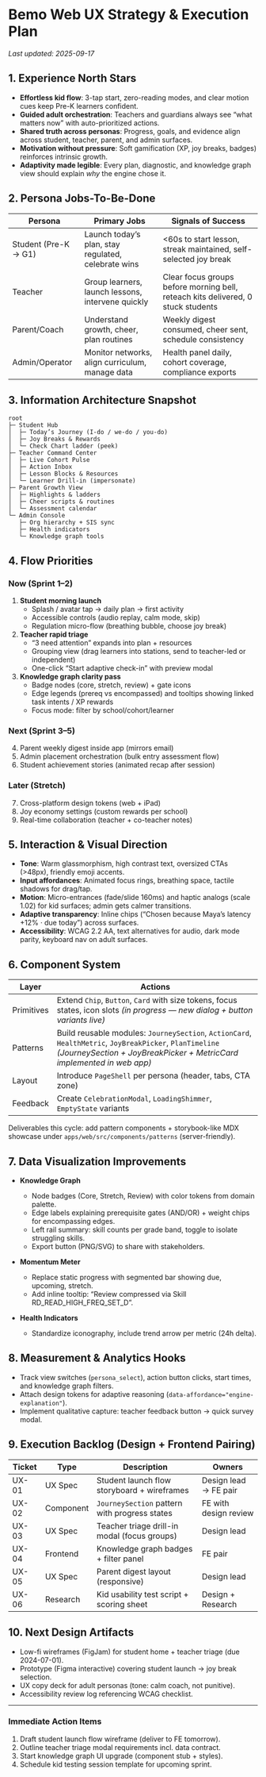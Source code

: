 # Bemo Web UX Strategy & Execution Plan

_Last updated: 2025-09-17_

## 1. Experience North Stars

- **Effortless kid flow**: 3-tap start, zero-reading modes, and clear motion cues keep Pre-K learners confident.
- **Guided adult orchestration**: Teachers and guardians always see “what matters now” with auto-prioritized actions.
- **Shared truth across personas**: Progress, goals, and evidence align across student, teacher, parent, and admin surfaces.
- **Motivation without pressure**: Soft gamification (XP, joy breaks, badges) reinforces intrinsic growth.
- **Adaptivity made legible**: Every plan, diagnostic, and knowledge graph view should explain _why_ the engine chose it.

## 2. Persona Jobs-To-Be-Done

| Persona | Primary Jobs | Signals of Success |
| --- | --- | --- |
| Student (Pre-K → G1) | Launch today’s plan, stay regulated, celebrate wins | <60s to start lesson, streak maintained, self-selected joy break |
| Teacher | Group learners, launch lessons, intervene quickly | Clear focus groups before morning bell, reteach kits delivered, 0 stuck students |
| Parent/Coach | Understand growth, cheer, plan routines | Weekly digest consumed, cheer sent, schedule consistency |
| Admin/Operator | Monitor networks, align curriculum, manage data | Health panel daily, cohort coverage, compliance exports |

## 3. Information Architecture Snapshot

```
root
├─ Student Hub
│  ├─ Today’s Journey (I-do / we-do / you-do)
│  ├─ Joy Breaks & Rewards
│  └─ Check Chart ladder (peek)
├─ Teacher Command Center
│  ├─ Live Cohort Pulse
│  ├─ Action Inbox
│  ├─ Lesson Blocks & Resources
│  └─ Learner Drill-in (impersonate)
├─ Parent Growth View
│  ├─ Highlights & ladders
│  ├─ Cheer scripts & routines
│  └─ Assessment calendar
└─ Admin Console
   ├─ Org hierarchy + SIS sync
   ├─ Health indicators
   └─ Knowledge graph tools
```

## 4. Flow Priorities

### Now (Sprint 1–2)
1. **Student morning launch**
   - Splash / avatar tap → daily plan → first activity
   - Accessible controls (audio replay, calm mode, skip)
   - Regulation micro-flow (breathing bubble, choose joy break)
2. **Teacher rapid triage**
   - “3 need attention” expands into plan + resources
   - Grouping view (drag learners into stations, send to teacher-led or independent)
   - One-click “Start adaptive check-in” with preview modal
3. **Knowledge graph clarity pass**
   - Badge nodes (core, stretch, review) + gate icons
   - Edge legends (prereq vs encompassed) and tooltips showing linked task intents / XP rewards
   - Focus mode: filter by school/cohort/learner

### Next (Sprint 3–5)
4. Parent weekly digest inside app (mirrors email)
5. Admin placement orchestration (bulk entry assessment flow)
6. Student achievement stories (animated recap after session)

### Later (Stretch)
7. Cross-platform design tokens (web + iPad)
8. Joy economy settings (custom rewards per school)
9. Real-time collaboration (teacher + co-teacher notes)

## 5. Interaction & Visual Direction

- **Tone**: Warm glassmorphism, high contrast text, oversized CTAs (>48px), friendly emoji accents.
- **Input affordances**: Animated focus rings, breathing space, tactile shadows for drag/tap.
- **Motion**: Micro-entrances (fade/slide 160ms) and haptic analogs (scale 1.02) for kid surfaces; admin gets calmer transitions.
- **Adaptive transparency**: Inline chips (“Chosen because Maya’s latency +12% · due today”) across surfaces.
- **Accessibility**: WCAG 2.2 AA, text alternatives for audio, dark mode parity, keyboard nav on adult surfaces.

## 6. Component System

| Layer | Actions |
| --- | --- |
| Primitives | Extend `Chip`, `Button`, `Card` with size tokens, focus states, icon slots *(in progress — new dialog + button variants live)* |
| Patterns | Build reusable modules: `JourneySection`, `ActionCard`, `HealthMetric`, `JoyBreakPicker`, `PlanTimeline` *(JourneySection + JoyBreakPicker + MetricCard implemented in web app)* |
| Layout | Introduce `PageShell` per persona (header, tabs, CTA zone) |
| Feedback | Create `CelebrationModal`, `LoadingShimmer`, `EmptyState` variants |

Deliverables this cycle: add pattern components + storybook-like MDX showcase under `apps/web/src/components/patterns` (server-friendly).

## 7. Data Visualization Improvements

- **Knowledge Graph**
  - Node badges (Core, Stretch, Review) with color tokens from domain palette.
  - Edge labels explaining prerequisite gates (AND/OR) + weight chips for encompassing edges.
  - Left rail summary: skill counts per grade band, toggle to isolate struggling skills.
  - Export button (PNG/SVG) to share with stakeholders.

- **Momentum Meter**
  - Replace static progress with segmented bar showing due, upcoming, stretch.
  - Add inline tooltip: “Review compressed via Skill RD_READ_HIGH_FREQ_SET_D”.

- **Health Indicators**
  - Standardize iconography, include trend arrow per metric (24h delta).

## 8. Measurement & Analytics Hooks

- Track view switches (`persona_select`), action button clicks, start times, and knowledge graph filters.
- Attach design tokens for adaptive reasoning (`data-affordance="engine-explanation"`).
- Implement qualitative capture: teacher feedback button → quick survey modal.

## 9. Execution Backlog (Design + Frontend Pairing)

| Ticket | Type | Description | Owners |
| --- | --- | --- | --- |
| UX-01 | UX Spec | Student launch flow storyboard + wireframes | Design lead → FE pair |
| UX-02 | Component | `JourneySection` pattern with progress states | FE with design review |
| UX-03 | UX Spec | Teacher triage drill-in modal (focus groups) | Design lead |
| UX-04 | Frontend | Knowledge graph badges + filter panel | FE pair |
| UX-05 | UX Spec | Parent digest layout (responsive) | Design lead |
| UX-06 | Research | Kid usability test script + scoring sheet | Design + Research |

## 10. Next Design Artifacts

- Low-fi wireframes (FigJam) for student home + teacher triage (due 2024-07-01).
- Prototype (Figma interactive) covering student launch → joy break selection.
- UX copy deck for adult personas (tone: calm coach, not punitive).
- Accessibility review log referencing WCAG checklist.

---

### Immediate Action Items

1. Draft student launch flow wireframe (deliver to FE tomorrow).
2. Outline teacher triage modal requirements incl. data contract.
3. Start knowledge graph UI upgrade (component stub + styles).
4. Schedule kid testing session template for upcoming sprint.
